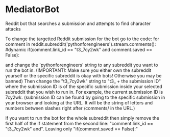 # MediatorBot
Reddit bot that searches a submission and attempts to find character attacks

To change the targetted Reddit submission for the bot go to the code:
for comment in reddit.subreddit('pythonforengineers').stream.comments(): #dynamic
    if(comment.link_id == "t3_7cy2wk" and comment.saved == False):
    
and change the 'pythonforengineers' string to any subreddit you want to run the bot in. 
(IMPORTANT!: Make sure you either own the subreddit yourself or the specific subreddit is okay with bots! Otherwise you may be banned)
Then change the "t3_7cy2wk" string to "t3_ + the submission ID" where the submission ID is of the specific submission inside your selected subreddit that you wish to run in. For example, the current submission ID is 7cy2wk.
(submission ID can be found by going to the specific submission in your browser and looking at the URL. It will be the string of letters and numbers between slashes right after /comments/ in the URL.)

If you want to run the bot for the whole subreddit then simply remove the first half of the if statement from the second line: "comment.link_id == "t3_7cy2wk" and". Leaving only "if(comment.saved == False):"
